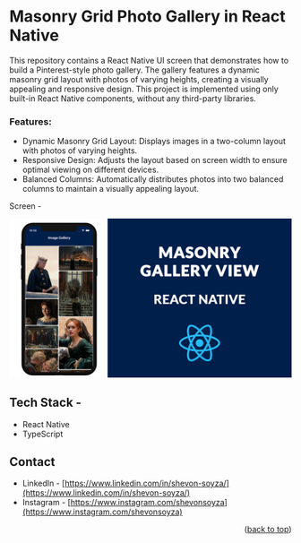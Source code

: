 # Masonry Grid Photo Gallery in React Native

This repository contains a React Native UI screen that demonstrates how to build a Pinterest-style photo gallery. The gallery features a dynamic masonry grid layout with photos of varying heights, creating a visually appealing and responsive design. This project is implemented using only built-in React Native components, without any third-party libraries.

### Features:
* Dynamic Masonry Grid Layout: Displays images in a two-column layout with photos of varying heights.
* Responsive Design: Adjusts the layout based on screen width to ensure optimal viewing on different devices.
* Balanced Columns: Automatically distributes photos into two balanced columns to maintain a visually appealing layout.

Screen -

<div>
<img src="https://github.com/shevon14/react-native-masonry-gallery/blob/main/thumbnail.png" alt="screen1" width="800"/>
</div>

## Tech Stack -

* React Native
* TypeScript

## Contact

* LinkedIn - [https://www.linkedin.com/in/shevon-soyza/](https://www.linkedin.com/in/shevon-soyza/)
* Instagram - [https://www.instagram.com/shevonsoyza](https://www.instagram.com/shevonsoyza) 


<p align="right">(<a href="#top">back to top</a>)</p>
